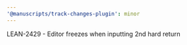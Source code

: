 ```yaml
---
'@manuscripts/track-changes-plugin': minor
---
```


LEAN-2429 - Editor freezes when inputting 2nd hard return
